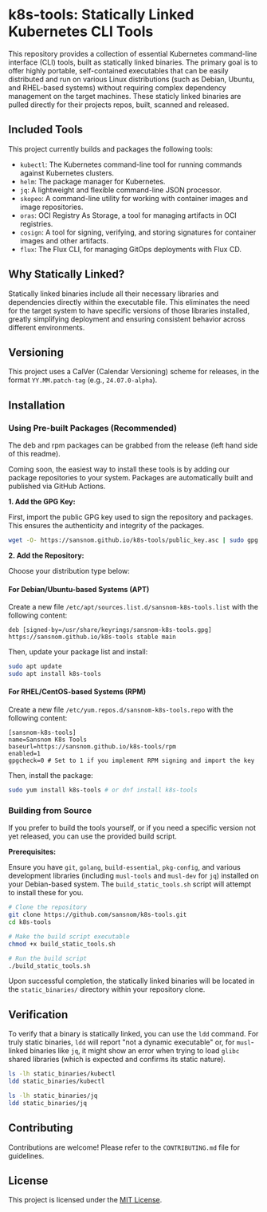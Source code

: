 # k8s-tools: Statically Linked Kubernetes CLI Tools

This repository provides a collection of essential Kubernetes command-line interface (CLI) tools, built as statically linked binaries. The primary goal is to offer highly portable, self-contained executables that can be easily distributed and run on various Linux distributions (such as Debian, Ubuntu, and RHEL-based systems) without requiring complex dependency management on the target machines.  These staticly linked binaries are pulled directly for their projects repos, built, scanned and released.

## Included Tools

This project currently builds and packages the following tools:

*   `kubectl`: The Kubernetes command-line tool for running commands against Kubernetes clusters.
*   `helm`: The package manager for Kubernetes.
*   `jq`: A lightweight and flexible command-line JSON processor.
*   `skopeo`: A command-line utility for working with container images and image repositories.
*   `oras`: OCI Registry As Storage, a tool for managing artifacts in OCI registries.
*   `cosign`: A tool for signing, verifying, and storing signatures for container images and other artifacts.
*   `flux`: The Flux CLI, for managing GitOps deployments with Flux CD.

## Why Statically Linked?

Statically linked binaries include all their necessary libraries and dependencies directly within the executable file. This eliminates the need for the target system to have specific versions of those libraries installed, greatly simplifying deployment and ensuring consistent behavior across different environments.

## Versioning

This project uses a CalVer (Calendar Versioning) scheme for releases, in the format `YY.MM.patch-tag` (e.g., `24.07.0-alpha`).

## Installation

### Using Pre-built Packages (Recommended)

The deb and rpm packages can be grabbed from the release (left hand side of this readme).

Coming soon, the easiest way to install these tools is by adding our package repositories to your system. Packages are automatically built and published via GitHub Actions.

**1. Add the GPG Key:**

First, import the public GPG key used to sign the repository and packages. This ensures the authenticity and integrity of the packages.

```bash
wget -O- https://sansnom.github.io/k8s-tools/public_key.asc | sudo gpg --dearmor -o /usr/share/keyrings/sansnom-k8s-tools.gpg
```

**2. Add the Repository:**

Choose your distribution type below:

#### For Debian/Ubuntu-based Systems (APT)

Create a new file `/etc/apt/sources.list.d/sansnom-k8s-tools.list` with the following content:

```
deb [signed-by=/usr/share/keyrings/sansnom-k8s-tools.gpg] https://sansnom.github.io/k8s-tools stable main
```

Then, update your package list and install:

```bash
sudo apt update
sudo apt install k8s-tools
```

#### For RHEL/CentOS-based Systems (RPM)

Create a new file `/etc/yum.repos.d/sansnom-k8s-tools.repo` with the following content:

```
[sansnom-k8s-tools]
name=Sansnom K8s Tools
baseurl=https://sansnom.github.io/k8s-tools/rpm
enabled=1
gpgcheck=0 # Set to 1 if you implement RPM signing and import the key
```

Then, install the package:

```bash
sudo yum install k8s-tools # or dnf install k8s-tools
```

### Building from Source

If you prefer to build the tools yourself, or if you need a specific version not yet released, you can use the provided build script.

**Prerequisites:**

Ensure you have `git`, `golang`, `build-essential`, `pkg-config`, and various development libraries (including `musl-tools` and `musl-dev` for `jq`) installed on your Debian-based system. The `build_static_tools.sh` script will attempt to install these for you.

```bash
# Clone the repository
git clone https://github.com/sansnom/k8s-tools.git
cd k8s-tools

# Make the build script executable
chmod +x build_static_tools.sh

# Run the build script
./build_static_tools.sh
```

Upon successful completion, the statically linked binaries will be located in the `static_binaries/` directory within your repository clone.

## Verification

To verify that a binary is statically linked, you can use the `ldd` command. For truly static binaries, `ldd` will report "not a dynamic executable" or, for `musl`-linked binaries like `jq`, it might show an error when trying to load `glibc` shared libraries (which is expected and confirms its static nature).

```bash
ls -lh static_binaries/kubectl
ldd static_binaries/kubectl

ls -lh static_binaries/jq
ldd static_binaries/jq
```

## Contributing

Contributions are welcome! Please refer to the `CONTRIBUTING.md` file for guidelines.

## License

This project is licensed under the [MIT License](LICENSE).
